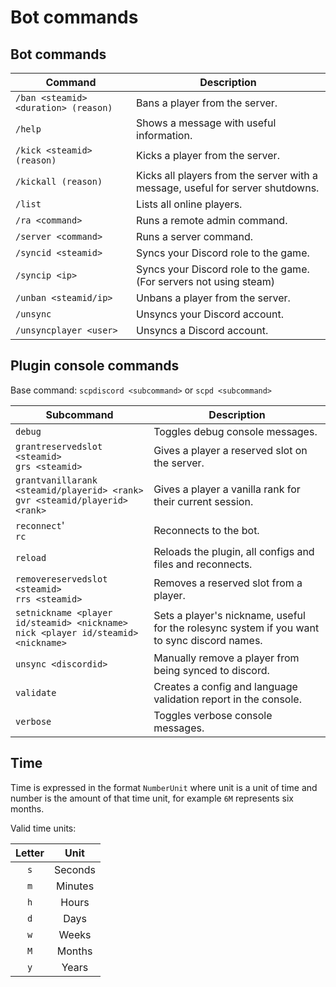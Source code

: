 # Bot commands

## Bot commands

| Command                              | Description                                                                    |
|--------------------------------------|--------------------------------------------------------------------------------|
| `/ban <steamid> <duration> (reason)` | Bans a player from the server.                                                 |
| `/help`                              | Shows a message with useful information.                                       |
| `/kick <steamid> (reason)`           | Kicks a player from the server.                                                |
| `/kickall (reason)`                  | Kicks all players from the server with a message, useful for server shutdowns. |
| `/list`                              | Lists all online players.                                                      |
| `/ra <command>`                      | Runs a remote admin command.                                                   |
| `/server <command>`                  | Runs a server command.                                                         |
| `/syncid <steamid>`                  | Syncs your Discord role to the game.                                           |
| `/syncip <ip>`                       | Syncs your Discord role to the game. (For servers not using steam)             |
| `/unban <steamid/ip>`                | Unbans a player from the server.                                               |
| `/unsync`                            | Unsyncs your Discord account.                                                  |
| `/unsyncplayer <user>`               | Unsyncs a Discord account.                                                     |

## Plugin console commands

Base command:
`scpdiscord <subcommand>` or `scpd <subcommand>`

| Subcommand                                                                             | Description                                                                                 |
|----------------------------------------------------------------------------------------|---------------------------------------------------------------------------------------------|
| `debug`                                                                                | Toggles debug console messages.                                                             |
| `grantreservedslot <steamid>`<br/>`grs <steamid>`                                      | Gives a player a reserved slot on the server.                                               |
| `grantvanillarank <steamid/playerid> <rank>`<br/>`gvr <steamid/playerid> <rank>`       | Gives a player a vanilla rank for their current session.                                    |
| `reconnect`'<br/>`rc`                                                                  | Reconnects to the bot.                                                                      |
| `reload`                                                                               | Reloads the plugin, all configs and files and reconnects.                                   |
| `removereservedslot <steamid>`<br/>`rrs <steamid>`                                     | Removes a reserved slot from a player.                                                      |
| `setnickname <player id/steamid> <nickname>`<br/>`nick <player id/steamid> <nickname>` | Sets a player's nickname, useful for the rolesync system if you want to sync discord names. |
| `unsync <discordid>`                                                                   | Manually remove a player from being synced to discord.                                      |
| `validate`                                                                             | Creates a config and language validation report in the console.                             |
| `verbose`                                                                              | Toggles verbose console messages.                                                           |

## Time

Time is expressed in the format `NumberUnit` where unit is a unit of time and number is the amount of that time unit, for example `6M` represents six months.

Valid time units:

|  Letter   |   Unit    |
|:---------:|:---------:|
|    `s`    |  Seconds  |
|    `m`    |  Minutes  |
|    `h`    |   Hours   |
|    `d`    |   Days    |
|    `w`    |   Weeks   |
|    `M`    |  Months   |
|    `y`    |   Years   |
